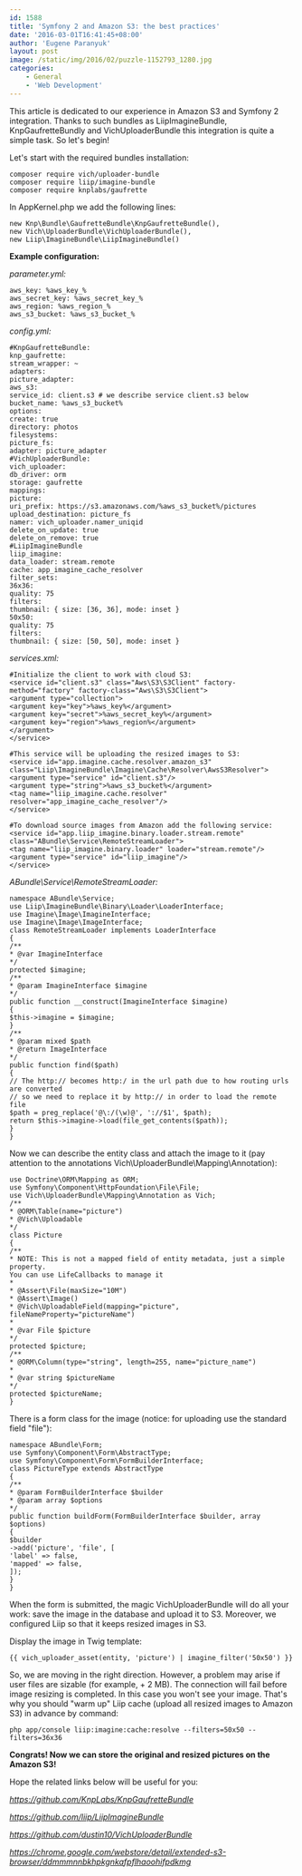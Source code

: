 ```yaml
---
id: 1588
title: 'Symfony 2 and Amazon S3: the best practices'
date: '2016-03-01T16:41:45+08:00'
author: 'Eugene Paranyuk'
layout: post
image: /static/img/2016/02/puzzle-1152793_1280.jpg
categories:
    - General
    - 'Web Development'
---
```


This article is dedicated to our experience in Amazon S3 and Symfony 2 integration. Thanks to such bundles as LiipImagineBundle, KnpGaufretteBundlу and VichUploaderBundle this integration is quite a simple task. So let's begin!

Let's start with the required bundles installation:

```
composer require vich/uploader-bundle
composer require liip/imagine-bundle
composer require knplabs/gaufrette
```

In AppKernel.php we add the following lines:

```
new Knp\Bundle\GaufretteBundle\KnpGaufretteBundle(),
new Vich\UploaderBundle\VichUploaderBundle(),
new Liip\ImagineBundle\LiipImagineBundle()
```

**Example configuration:**

*parameter.yml:*

```
aws_key: %aws_key_%
aws_secret_key: %aws_secret_key_%
aws_region: %aws_region_%
aws_s3_bucket: %aws_s3_bucket_%
```

*config.yml:*

```
#KnpGaufretteBundle:
knp_gaufrette:
stream_wrapper: ~
adapters:
picture_adapter:
aws_s3:
service_id: client.s3 # we describe service client.s3 below
bucket_name: %aws_s3_bucket%
options:
create: true
directory: photos
filesystems:
picture_fs:
adapter: picture_adapter
#VichUploaderBundle:
vich_uploader:
db_driver: orm
storage: gaufrette
mappings:
picture:
uri_prefix: https://s3.amazonaws.com/%aws_s3_bucket%/pictures
upload_destination: picture_fs
namer: vich_uploader.namer_uniqid
delete_on_update: true
delete_on_remove: true
#LiipImagineBundle
liip_imagine:
data_loader: stream.remote
cache: app_imagine_cache_resolver
filter_sets:
36x36:
quality: 75
filters:
thumbnail: { size: [36, 36], mode: inset }
50x50:
quality: 75
filters:
thumbnail: { size: [50, 50], mode: inset }
```

*services.xml:*
```
#Initialize the client to work with cloud S3:
<service id="client.s3" class="Aws\S3\S3Client" factory-method="factory" factory-class="Aws\S3\S3Client">
<argument type="collection">
<argument key="key">%aws_key%</argument>
<argument key="secret">%aws_secret_key%</argument>
<argument key="region">%aws_region%</argument>
</argument>
</service>
```

```
#This service will be uploading the resized images to S3:
<service id="app.imagine.cache.resolver.amazon_s3" class="Liip\ImagineBundle\Imagine\Cache\Resolver\AwsS3Resolver">
<argument type="service" id="client.s3"/>
<argument type="string">%aws_s3_bucket%</argument>
<tag name="liip_imagine.cache.resolver" resolver="app_imagine_cache_resolver"/>
</service>
```

```
#To download source images from Amazon add the following service:
<service id="app.liip_imagine.binary.loader.stream.remote" class="ABundle\Service\RemoteStreamLoader">
<tag name="liip_imagine.binary.loader" loader="stream.remote"/>
<argument type="service" id="liip_imagine"/>
</service>
```

*ABundle\\Service\\RemoteStreamLoader:*

```
namespace ABundle\Service;
use Liip\ImagineBundle\Binary\Loader\LoaderInterface;
use Imagine\Image\ImagineInterface;
use Imagine\Image\ImageInterface;
class RemoteStreamLoader implements LoaderInterface
{
/**
* @var ImagineInterface
*/
protected $imagine;
/**
* @param ImagineInterface $imagine
*/
public function __construct(ImagineInterface $imagine)
{
$this->imagine = $imagine;
}
/**
* @param mixed $path
* @return ImageInterface
*/
public function find($path)
{
// The http:// becomes http:/ in the url path due to how routing urls are converted
// so we need to replace it by http:// in order to load the remote file
$path = preg_replace('@\:/(\w)@', '://$1', $path);
return $this->imagine->load(file_get_contents($path));
}
}
```

Now we can describe the entity class and attach the image to it (pay attention to the annotations Vich\\UploaderBundle\\Mapping\\Annotation):

```
use Doctrine\ORM\Mapping as ORM;
use Symfony\Component\HttpFoundation\File\File;
use Vich\UploaderBundle\Mapping\Annotation as Vich;
/**
* @ORM\Table(name="picture")
* @Vich\Uploadable
*/
class Picture
{
/**
* NOTE: This is not a mapped field of entity metadata, just a simple property.
You can use LifeCallbacks to manage it
*
* @Assert\File(maxSize="10M")
* @Assert\Image()
* @Vich\UploadableField(mapping="picture", fileNameProperty="pictureName")
*
* @var File $picture
*/
protected $picture;
/**
* @ORM\Column(type="string", length=255, name="picture_name")
*
* @var string $pictureName
*/
protected $pictureName;
}
```

There is a form class for the image (notice: for uploading use the standard field "file"):

```
namespace ABundle\Form;
use Symfony\Component\Form\AbstractType;
use Symfony\Component\Form\FormBuilderInterface;
class PictureType extends AbstractType
{
/**
* @param FormBuilderInterface $builder
* @param array $options
*/
public function buildForm(FormBuilderInterface $builder, array $options)
{
$builder
->add('picture', 'file', [
'label' => false,
'mapped' => false,
]);
}
}
```

When the form is submitted, the magic VichUploaderBundle will do all your work: save the image in the database and upload it to S3.
Moreover, we configured Liip so that it keeps resized images in S3.

Display the image in Twig template:

```
{{ vich_uploader_asset(entity, 'picture') | imagine_filter('50x50') }}
```

So, we are moving in the right direction. However, a problem may arise if user files are sizable (for example, + 2 MB). The connection will fail before image resizing is completed. In this case you won't see your image. That's why you should "warm up" Liip cache (upload all resized images to Amazon S3) in advance by command:

```
php app/console liip:imagine:cache:resolve --filters=50x50 --filters=36x36
```

**Congrats! Now we can store the original and resized pictures on the Amazon S3!**

Hope the related links below will be useful for you:

*<https://github.com/KnpLabs/KnpGaufretteBundle>*

*<https://github.com/liip/LiipImagineBundle>*

*<https://github.com/dustin10/VichUploaderBundle>*

*<https://chrome.google.com/webstore/detail/extended-s3-browser/ddmmmnnbkhpkgnkafpflhaoohifpdkmg>*